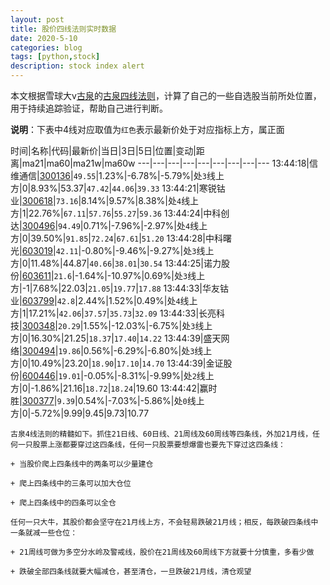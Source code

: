 ```yaml
---
layout: post
title: 股价四线法则实时数据
date: 2020-5-10
categories: blog
tags: [python,stock]
description: stock index alert
---
```



本文根据雪球大v[古泉](https://xueqiu.com/u/7148646888)的[古泉四线法则](https://xueqiu.com/7148646888/130498192)，计算了自己的一些自选股当前所处位置，用于持续追踪验证，帮助自己进行判断。

**说明**：下表中4线对应取值为`红色`表示最新价处于对应指标上方，属正面

时间|名称|代码|最新价|当日|3日|5日|位置|变动|距离|ma21|ma60|ma21w|ma60w
---|---|---|---|---|---|---|---|---
13:44:18|信维通信|[300136](https://xueqiu.com/S/SZ300136)|`49.55`|1.23%|-6.78%|-5.79%|处`3`线上方|0|8.93%|53.37|`47.42`|`44.06`|`39.33`
13:44:21|寒锐钴业|[300618](https://xueqiu.com/S/SZ300618)|`73.16`|8.14%|9.57%|8.38%|处`4`线上方|1|22.76%|`67.11`|`57.76`|`55.27`|`59.36`
13:44:24|中科创达|[300496](https://xueqiu.com/S/SZ300496)|`94.49`|0.71%|-7.96%|-2.97%|处`4`线上方|0|39.50%|`91.85`|`72.24`|`67.61`|`51.20`
13:44:28|中科曙光|[603019](https://xueqiu.com/S/SH603019)|`42.11`|-0.80%|-9.46%|-9.27%|处`3`线上方|0|11.48%|44.87|`40.66`|`38.01`|`30.54`
13:44:25|诺力股份|[603611](https://xueqiu.com/S/SH603611)|`21.6`|-1.64%|-10.97%|0.69%|处`3`线上方|-1|7.68%|22.03|`21.05`|`19.77`|`17.88`
13:44:33|华友钴业|[603799](https://xueqiu.com/S/SH603799)|`42.8`|2.44%|1.52%|0.49%|处`4`线上方|1|17.21%|`42.06`|`37.57`|`35.73`|`32.09`
13:44:33|长亮科技|[300348](https://xueqiu.com/S/SZ300348)|`20.29`|1.55%|-12.03%|-6.75%|处`3`线上方|0|16.30%|21.25|`18.37`|`17.40`|`14.22`
13:44:39|盛天网络|[300494](https://xueqiu.com/S/SZ300494)|`19.86`|0.56%|-6.29%|-6.80%|处`3`线上方|0|10.49%|23.20|`18.90`|`17.10`|`14.70`
13:44:39|金证股份|[600446](https://xueqiu.com/S/SH600446)|`19.01`|-0.05%|-8.31%|-9.99%|处`2`线上方|0|-1.86%|21.16|`18.72`|`18.24`|19.60
13:44:42|赢时胜|[300377](https://xueqiu.com/S/SZ300377)|`9.39`|0.54%|-7.03%|-5.86%|处`0`线上方|0|-5.72%|9.99|9.45|9.73|10.77

```
古泉4线法则的精髓如下。抓住21日线、60日线、21周线及60周线等四条线，外加21月线，任何一只股票上涨都要穿过这四条线，任何一只股票要想爆雷也要先下穿过这四条线：

+ 当股价爬上四条线中的两条可以少量建仓

+ 爬上四条线中的三条可以加大仓位

+ 爬上四条线中的四条可以全仓

任何一只大牛，其股价都会坚守在21月线上方，不会轻易跌破21月线；相反，每跌破四条线中一条就减一些仓位：

+ 21周线可做为多空分水岭及警戒线，股价在21周线及60周线下方就要十分慎重，多看少做

+ 跌破全部四条线就要大幅减仓，甚至清仓，一旦跌破21月线，清仓观望
```